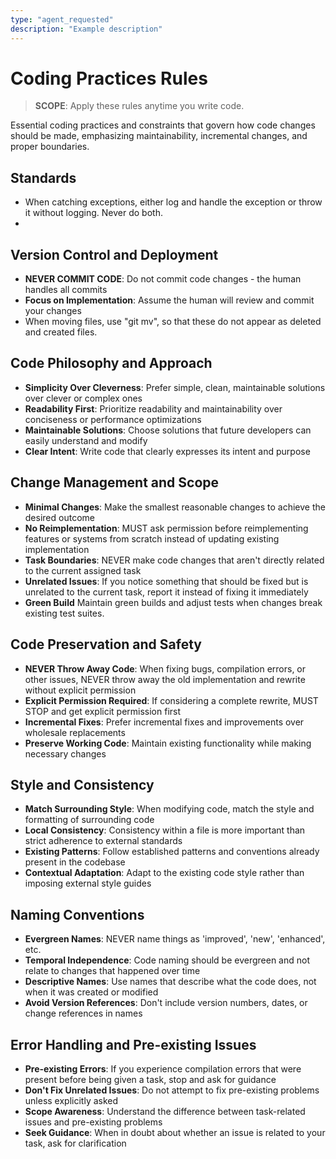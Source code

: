 ```yaml
---
type: "agent_requested"
description: "Example description"
---
```


# Coding Practices Rules

> **SCOPE**: Apply these rules anytime you write code.

Essential coding practices and constraints that govern how code changes should be made, emphasizing maintainability, incremental changes, and proper boundaries.

## Standards
- When catching exceptions, either log and handle the exception or throw it without logging. Never do both.
- 
## Version Control and Deployment

- **NEVER COMMIT CODE**: Do not commit code changes - the human handles all commits
- **Focus on Implementation**: Assume the human will review and commit your changes
- When moving files, use "git mv", so that these do not appear as deleted and created files.

## Code Philosophy and Approach

- **Simplicity Over Cleverness**: Prefer simple, clean, maintainable solutions over clever or complex ones
- **Readability First**: Prioritize readability and maintainability over conciseness or performance optimizations
- **Maintainable Solutions**: Choose solutions that future developers can easily understand and modify
- **Clear Intent**: Write code that clearly expresses its intent and purpose

## Change Management and Scope

- **Minimal Changes**: Make the smallest reasonable changes to achieve the desired outcome
- **No Reimplementation**: MUST ask permission before reimplementing features or systems from scratch instead of updating existing implementation
- **Task Boundaries**: NEVER make code changes that aren't directly related to the current assigned task
- **Unrelated Issues**: If you notice something that should be fixed but is unrelated to the current task, report it instead of fixing it immediately
- **Green Build** Maintain green builds and adjust tests when changes break existing test suites.

## Code Preservation and Safety

- **NEVER Throw Away Code**: When fixing bugs, compilation errors, or other issues, NEVER throw away the old implementation and rewrite without explicit permission
- **Explicit Permission Required**: If considering a complete rewrite, MUST STOP and get explicit permission first
- **Incremental Fixes**: Prefer incremental fixes and improvements over wholesale replacements
- **Preserve Working Code**: Maintain existing functionality while making necessary changes

## Style and Consistency

- **Match Surrounding Style**: When modifying code, match the style and formatting of surrounding code
- **Local Consistency**: Consistency within a file is more important than strict adherence to external standards
- **Existing Patterns**: Follow established patterns and conventions already present in the codebase
- **Contextual Adaptation**: Adapt to the existing code style rather than imposing external style guides

## Naming Conventions

- **Evergreen Names**: NEVER name things as 'improved', 'new', 'enhanced', etc.
- **Temporal Independence**: Code naming should be evergreen and not relate to changes that happened over time
- **Descriptive Names**: Use names that describe what the code does, not when it was created or modified
- **Avoid Version References**: Don't include version numbers, dates, or change references in names

## Error Handling and Pre-existing Issues

- **Pre-existing Errors**: If you experience compilation errors that were present before being given a task, stop and ask for guidance
- **Don't Fix Unrelated Issues**: Do not attempt to fix pre-existing problems unless explicitly asked
- **Scope Awareness**: Understand the difference between task-related issues and pre-existing problems
- **Seek Guidance**: When in doubt about whether an issue is related to your task, ask for clarification


